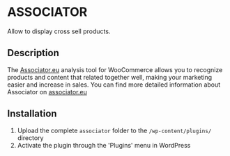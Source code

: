 ASSOCIATOR
============================
Allow to display cross sell products.

Description
-----------

The [Associator.eu](http://www.associator.eu) analysis tool for WooCommerce allows you to recognize products and content that related together well, making your marketing easier and increase in sales.
You can find more detailed information about Associator on [associator.eu](http://www.associator.eu)

Installation
------------

1. Upload the complete `associator` folder to the `/wp-content/plugins/` directory
2. Activate the plugin through the \'Plugins\' menu in WordPress

